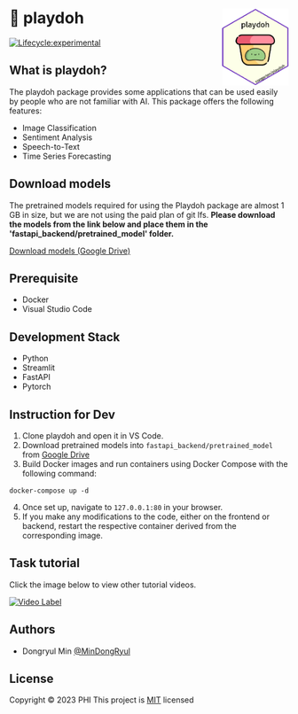 # :yellow_heart: playdoh <img src="logo.png" width="120" align="right"/>

<!-- badges: start -->
[![Lifecycle:experimental](https://img.shields.io/badge/lifecycle-experimental-orange.svg)](https://lifecycle.r-lib.org/articles/stages.html#experimental)
<!-- badges: end -->
## What is playdoh?
The playdoh package provides some applications that can be used easily by people who are not familiar with AI. This package offers the following features:

- Image Classification
- Sentiment Analysis
- Speech-to-Text
- Time Series Forecasting

## Download models
The pretrained models required for using the Playdoh package are almost 1 GB in size, but we are not using the paid plan of git lfs. **Please download the models from the link below and place them in the 'fastapi_backend/pretrained_model' folder.**

[Download models (Google Drive)](https://drive.google.com/drive/folders/1up4XtIwaaLf_bUAQxGlbqGaNU6Lq-I0T?usp=drive_link)

## Prerequisite
- Docker
- Visual Studio Code

## Development Stack
- Python
- Streamlit
- FastAPI
- Pytorch

## Instruction for Dev
1. Clone playdoh and open it in VS Code.
2. Download pretrained models into `fastapi_backend/pretrained_model` from [Google Drive](https://drive.google.com/drive/folders/1up4XtIwaaLf_bUAQxGlbqGaNU6Lq-I0T?usp=drive_link)
3. Build Docker images and run containers using Docker Compose with the following command:
```
docker-compose up -d
```
4. Once set up, navigate to `127.0.0.1:80` in your browser.
5. If you make any modifications to the code, either on the frontend or backend, restart the respective container derived from the corresponding image.

## Task tutorial
Click the image below to view other tutorial videos.

[![Video Label](http://img.youtube.com/vi/yUz0V6R-EqA/0.jpg)](http://youtu.be/yUz0V6R-EqA)

## Authors

-   Dongryul Min [\@MinDongRyul](http://github.com/MinDongRyul)

## License

Copyright :copyright: 2023 PHI This project is [MIT](https://opensource.org/licenses/MIT) licensed
